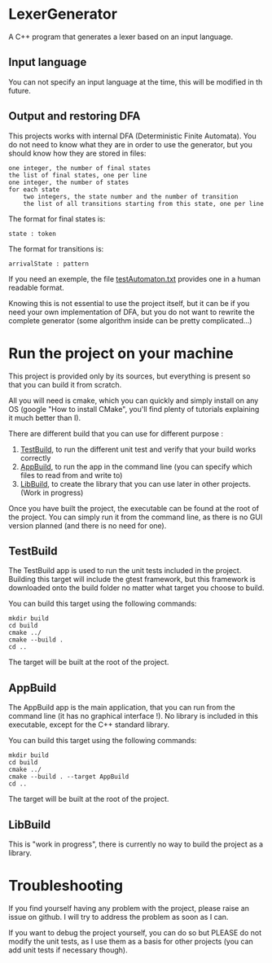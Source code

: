 # LexerGenerator
A C++ program that generates a lexer based on an input language.

## Input language
You can not specify an input language at the time, this will be modified in th future.

## Output and restoring DFA
This projects works with internal DFA (Deterministic Finite Automata). You do not need to know what they are in order to use the generator, but you should know how they are stored in files: 

    one integer, the number of final states
    the list of final states, one per line
    one integer, the number of states
    for each state
        two integers, the state number and the number of transition
        the list of all transitions starting from this state, one per line

The format for final states is:
    
    state : token

The format for transitions is:

    arrivalState : pattern

If you need an exemple, the file [testAutomaton.txt](testres/testAutomaton.txt) provides one in a human readable format.

Knowing this is not essential to use the project itself, but it can be if you need your own implementation of DFA, but you do not want to rewrite the complete generator (some algorithm inside can be pretty complicated...)

# Run the project on your machine
This project is provided only by its sources, but everything is present so that you can build it from scratch.

All you will need is cmake, which you can quickly and simply install on any OS (google "How to install CMake", you'll find plenty of tutorials explaining it much better than I).

There are different build that you can use for different purpose :

1. [TestBuild](#testbuild), to run the different unit test and verify that your build works correctly  
2. [AppBuild](#appbuild), to run the app in the command line (you can specify which files to read from and write to)
3. [LibBuild](#libbuild), to create the library that you can use later in other projects. (Work in progress)

Once you have built the project, the executable can be found at the root of the project. You can simply run it from the command line, as there is no GUI version planned (and there is no need for one).

## TestBuild
The TestBuild app is used to run the unit tests included in the project. Building this target will include the gtest framework, but this framework is downloaded onto the build folder no matter what target you choose to build.

You can build this target using the following commands:

    mkdir build
    cd build 
    cmake ../
    cmake --build .
    cd ..

The target will be built at the root of the project.

## AppBuild
The AppBuild app is the main application, that you can run from the command line (it has no graphical interface !). No library is included in this executable, except for the C++ standard library. 

You can build this target using the following commands:

    mkdir build
    cd build 
    cmake ../
    cmake --build . --target AppBuild
    cd ..

The target will be built at the root of the project.

## LibBuild
This is "work in progress", there is currently no way to build the project as a library.

# Troubleshooting
If you find yourself having any problem with the project, please raise an issue on github. I will try to address the problem as soon as I can.

If you want to debug the project yourself, you can do so but PLEASE do not modify the unit tests, as I use them as a basis for other projects (you can add unit tests if necessary though).